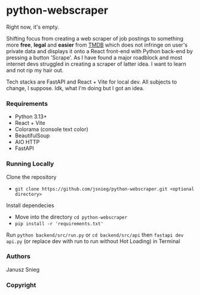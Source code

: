 # python-webscraper

Right now, it's empty. 

Shifting focus from creating a web scraper of job postings to something more **free**, **legal** and **easier** from [TMDB](https://www.themoviedb.org/) which does not infringe on user's private data and displays it onto a React front-end with Python back-end by pressing a button 'Scrape'. As I have found a major roadblock and most internet devs struggled in creating a scraper of latter idea. I want to learn and not rip my hair out.

Tech stacks are FastAPI and React + Vite for local dev. All subjects to change, I suppose. Idk, what I'm doing but I got an idea.

### Requirements

- Python 3.13+
- React + Vite
- Colorama (console text color)
- BeautifulSoup
- AIO HTTP
- FastAPI

### Running Locally

Clone the repository

- `git clone https://github.com/jsnieg/python-webscraper.git <optional directory>`

Install dependecies

- Move into the directory `cd python-webscraper`
- `pip install -r 'requirements.txt'`

Run `python backend/src/run.py` or `cd backend/src/api` then `fastapi dev api.py` (or replace dev with run to run without Hot Loading) in Terminal 

### Authors

Janusz Snieg

### Copyright